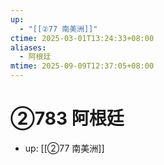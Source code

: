 ```yaml
---
up:
  - "[[②77 南美洲]]"
ctime: 2025-03-01T13:24:33+08:00
aliases:
  - 阿根廷
mtime: 2025-09-09T12:37:05+08:00
---
```


# ②783 阿根廷

- up: [[②77 南美洲]]
